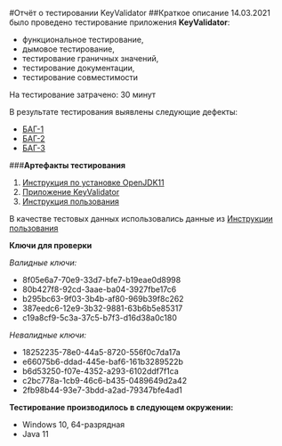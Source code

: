 #Отчёт о тестировании KeyValidator
##Краткое описание
14.03.2021 было проведено тестирование приложения **KeyValidator**:
* функциональное тестирование, 
* дымовое тестирование, 
* тестирование граничных значений, 
* тестирование документации,
* тестирование совместимости

На тестирование затрачено: 30 минут

В результате тестирования выявлены следующие дефекты:

* [БАГ-1](https://github.com/Zubareva-Anna/-Java/issues/4)
* [БАГ-2](https://github.com/Zubareva-Anna/-Java/issues/1)
* [БАГ-3](https://github.com/Zubareva-Anna/-Java/issues/3)

###**Артефакты тестирования**

1. [Инструкция по установке OpenJDK11](https://github.com/netology-code/javaqa-homeworks/blob/master/intro/openjdk11-manual.md)
2. [Приложение KeyValidator](https://github.com/netology-code/javaqa-homeworks/blob/master/intro/artifacts/KeyValidator.class)
3. [Инструкция пользования](https://github.com/netology-code/javaqa-homeworks/blob/master/intro/user-manual.md)

В качестве тестовых данных использовались данные из [Инструкции пользования](https://github.com/netology-code/javaqa-homeworks/blob/master/intro/user-manual.md)

**Ключи для проверки**

*Валидные ключи:*

* 8f05e6a7-70e9-33d7-bfe7-b19eae0d8998
* 80b427f8-92cd-3aae-ba04-3927fbe17c6
* b295bc63-9f03-3b4b-af80-969b39f8c262
* 387eedc6-12e9-3b32-9881-63b6b5e85317
* c19a8cf9-5c3a-37c5-b7f3-d16d38a0c180

*Невалидные ключи:*

* 18252235-78e0-44a5-8720-556f0c7da17a
* e66075b6-ddad-445e-baf6-161b3289522b
* b6d53250-f07e-4352-a293-6102ddf7f1ca
* c2bc778a-1cb9-46c6-b435-0489649d2a42
* 2fb98b44-93e7-3bdd-a2ad-79347bfe4ad1

**Тестирование производилось в следующем окружении:**

* Windows 10, 64-разрядная
* Java 11 

